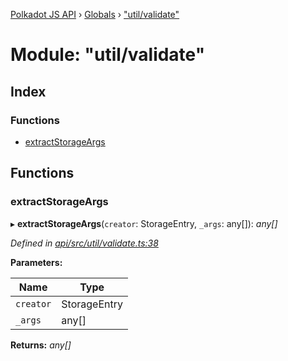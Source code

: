 [Polkadot JS API](../README.md) › [Globals](../globals.md) › ["util/validate"](_util_validate_.md)

# Module: "util/validate"

## Index

### Functions

* [extractStorageArgs](_util_validate_.md#extractstorageargs)

## Functions

###  extractStorageArgs

▸ **extractStorageArgs**(`creator`: StorageEntry, `_args`: any[]): *any[]*

*Defined in [api/src/util/validate.ts:38](https://github.com/polkadot-js/api/blob/0e18fdbccc/packages/api/src/util/validate.ts#L38)*

**Parameters:**

Name | Type |
------ | ------ |
`creator` | StorageEntry |
`_args` | any[] |

**Returns:** *any[]*
